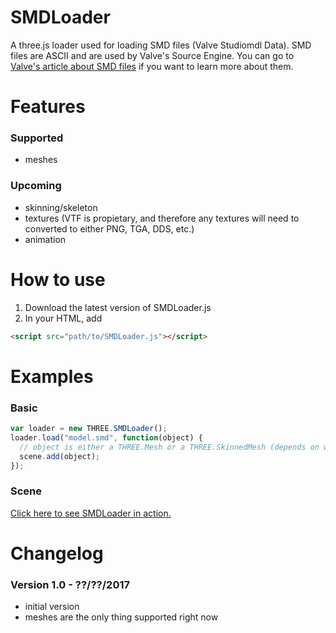 # SMDLoader
A three.js loader used for loading SMD files (Valve Studiomdl Data). SMD files are ASCII and are used by Valve's Source Engine. You can go to [Valve's article about SMD files](https://developer.valvesoftware.com/wiki/SMD) if you want to learn more about them.

# Features
### Supported
- meshes

### Upcoming
- skinning/skeleton
- textures (VTF is propietary, and therefore any textures will need to converted to either PNG, TGA, DDS, etc.)
- animation

# How to use
1. Download the latest version of SMDLoader.js
2. In your HTML, add
```html
<script src="path/to/SMDLoader.js"></script>
```

# Examples
### Basic
```js
var loader = new THREE.SMDLoader();
loader.load("model.smd", function(object) {
  // object is either a THREE.Mesh or a THREE.SkinnedMesh (depends on whether there is a skeleton present in the SMD file)
  scene.add(object);
});
```
### Scene
[Click here to see SMDLoader in action.](http://metasciencetechnologies.com/smdloader)

# Changelog
### Version 1.0 - ??/??/2017
- initial version
- meshes are the only thing supported right now
